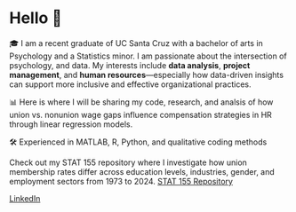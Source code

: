 # Hello 👋

🎓 I am a recent graduate of UC Santa Cruz with a bachelor of arts in Psychology and a Statistics minor. I am passionate about the intersection of psychology, and data. My interests include **data analysis**, **project management**, and **human resources**—especially how data-driven insights can support more inclusive and effective organizational practices.

📊 Here is where I will be sharing my code, research, and analsis of how union vs. nonunion wage gaps influence compensation strategies in HR through linear regression models.

🛠️ Experienced in MATLAB, R, Python, and qualitative coding methods  

<!-- Optional links -->
Check out my STAT 155 repository where I investigate how union membership rates differ across education levels, industries, gender, and employment sectors from 1973 to 2024.
[STAT 155 Repository](https://github.com/nalucasucsc/stat155)

[LinkedIn](www.linkedin.com/in/neeka-lucas-1672342b8) 
